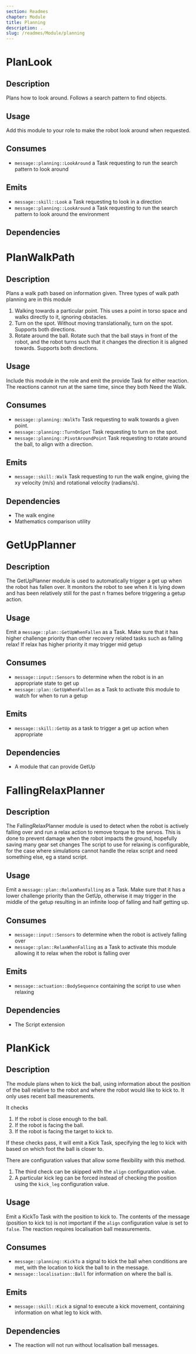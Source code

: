 ```yaml
---
section: Readmes
chapter: Module
title: Planning
description: .
slug: /readmes/Module/planning
---
```


# PlanLook

## Description

Plans how to look around. Follows a search pattern to find objects.

## Usage

Add this module to your role to make the robot look around when requested.

## Consumes

- `message::planning::LookAround` a Task requesting to run the search pattern to look around

## Emits

- `message::skill::Look` a Task requesting to look in a direction
- `message::planning::LookAround` a Task requesting to run the search pattern to look around the environment

## Dependencies
# PlanWalkPath

## Description

Plans a walk path based on information given. Three types of walk path planning are in this module

1. Walking towards a particular point. This uses a point in torso space and walks directly to it, ignoring obstacles.
2. Turn on the spot. Without moving translationally, turn on the spot. Supports both directions.
3. Rotate around the ball. Rotate such that the ball stays in front of the robot, and the robot turns such that it changes the direction it is aligned towards. Supports both directions.

## Usage

Include this module in the role and emit the provide Task for either reaction. The reactions cannot run at the same time, since they both Need the Walk.

## Consumes

- `message::planning::WalkTo` Task requesting to walk towards a given point.
- `message::planning::TurnOnSpot` Task requesting to turn on the spot.
- `message::planning::PivotAroundPoint` Task requesting to rotate around the ball, to align with a direction.

## Emits

- `message::skill::Walk` Task requesting to run the walk engine, giving the xy velocity (m/s) and rotational velocity (radians/s).

## Dependencies

- The walk engine
- Mathematics comparison utility
# GetUpPlanner

## Description

The GetUpPlanner module is used to automatically trigger a get up when the robot has fallen over.
It monitors the robot to see when it is lying down and has been relatively still for the past n frames before triggering a getup action.

## Usage

Emit a `message::plan::GetUpWhenFallen` as a Task.
Make sure that it has higher challenge priority than other recovery related tasks such as falling relax!
If relax has higher priority it may trigger mid getup

## Consumes

- `message::input::Sensors` to determine when the robot is in an appropriate state to get up
- `message::plan::GetUpWhenFallen` as a Task to activate this module to watch for when to run a getup

## Emits

- `message::skill::GetUp` as a task to trigger a get up action when appropriate

## Dependencies

- A module that can provide GetUp
# FallingRelaxPlanner

## Description

The FallingRelaxPlanner module is used to detect when the robot is actively falling over and run a relax action to remove torque to the servos.
This is done to prevent damage when the robot impacts the ground, hopefully saving many gear set changes
The script to use for relaxing is configurable, for the case where simulations cannot handle the relax script and need something else, eg a stand script.

## Usage

Emit a `message::plan::RelaxWhenFalling` as a Task.
Make sure that it has a lower challenge priority than the GetUp, otherwise it may trigger in the middle of the getup resulting in an infinite loop of falling and half getting up.

## Consumes

- `message::input::Sensors` to determine when the robot is actively falling over
- `message::plan::RelaxWhenFalling` as a Task to activate this module allowing it to relax when the robot is falling over

## Emits

- `message::actuation::BodySequence` containing the script to use when relaxing

## Dependencies

- The Script extension
# PlanKick

## Description

The module plans when to kick the ball, using information about the position of the ball relative to the robot and where the robot would like to kick to. It only uses recent ball measurements.

It checks

1. If the robot is close enough to the ball.
2. If the robot is facing the ball.
3. If the robot is facing the target to kick to.

If these checks pass, it will emit a Kick Task, specifying the leg to kick with based on which foot the ball is closer to.

There are configuration values that allow some flexibility with this method.

1. The third check can be skipped with the `align` configuration value.
2. A particular kick leg can be forced instead of checking the position using the `kick_leg` configuration value.

## Usage

Emit a KickTo Task with the position to kick to. The contents of the message (position to kick to) is not important if the `align` configuration value is set to `false`. The reaction requires localisation ball measurements.

## Consumes

- `message::planning::KickTo` a signal to kick the ball when conditions are met, with the location to kick the ball to in the message.
- `message::localisation::Ball` for information on where the ball is.

## Emits

- `message::skill::Kick` a signal to execute a kick movement, containing information on what leg to kick with.

## Dependencies

- The reaction will not run without localisation ball messages.
